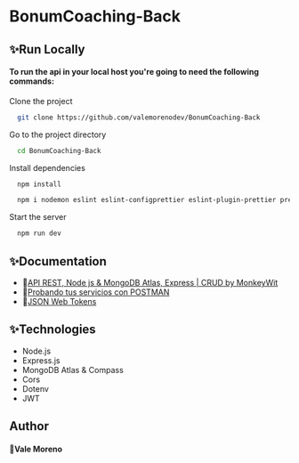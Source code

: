 # BonumCoaching-Back

## ✨Run Locally

#### To run the api in your local host you're going to need the following commands:

Clone the project

```bash
  git clone https://github.com/valemorenodev/BonumCoaching-Back
```

Go to the project directory

```bash
  cd BonumCoaching-Back
```

Install dependencies

```bash
  npm install
```
```bash
  npm i nodemon eslint eslint-configprettier eslint-plugin-prettier prettier -D
```

Start the server

```bash
  npm run dev
```


## ✨Documentation

 - 🔮[API REST, Node js & MongoDB Atlas, Express | CRUD by MonkeyWit](https://www.youtube.com/watch?v=S4IgPTwwPBw&t=2952s)
 - 🔮[Probando tus servicios con POSTMAN](https://abi.gitbook.io/net-core/4.-creando-tu-primer-servicio/4.4-probando-tus-servicios-con-postman)
 - 🔮[JSON Web Tokens](https://jwt.io/)
 
## ✨Technologies

- Node.js
- Express.js
- MongoDB Atlas & Compass
- Cors
- Dotenv
- JWT

## Author

#### 💫Vale Moreno
